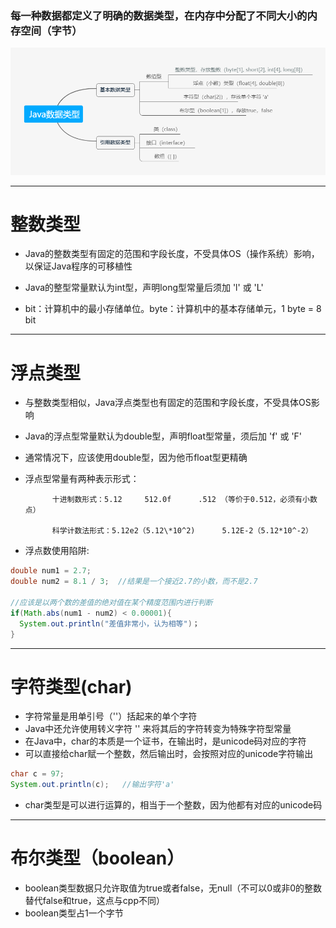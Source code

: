 ### 每一种数据都定义了明确的数据类型，在内存中分配了不同大小的内存空间（字节）

![Java数据类型.png](361d337e4b9576f2cdc3f8eb86bca041.png)

***

# 整数类型

- Java的整数类型有固定的范围和字段长度，不受具体OS（操作系统）影响，以保证Java程序的可移植性

- Java的整型常量默认为int型，声明long型常量后须加 'l' 或 'L'

- bit：计算机中的最小存储单位。byte：计算机中的基本存储单元，1 byte = 8 bit

***

# 浮点类型

- 与整数类型相似，Java浮点类型也有固定的范围和字段长度，不受具体OS影响
- Java的浮点型常量默认为double型，声明float型常量，须后加 'f' 或 'F'
- 通常情况下，应该使用double型，因为他币float型更精确
- 浮点型常量有两种表示形式：

			十进制数形式：5.12		512.0f		.512 （等价于0.512，必须有小数点）

			科学计数法形式：5.12e2（5.12\*10^2)		5.12E-2（5.12*10^-2）

-  浮点数使用陷阱:

```java
double num1 = 2.7;
double num2 = 8.1 / 3;  //结果是一个接近2.7的小数，而不是2.7

//应该是以两个数的差值的绝对值在某个精度范围内进行判断
if(Math.abs(num1 - num2) < 0.00001){
  System.out.println("差值非常小，认为相等")；
}
```

***

# 字符类型(char)

- 字符常量是用单引号（''）括起来的单个字符
- Java中还允许使用转义字符 '\' 来将其后的字符转变为特殊字符型常量
- 在Java中，char的本质是一个证书，在输出时，是unicode码对应的字符
- 可以直接给char赋一个整数，然后输出时，会按照对应的unicode字符输出

```java
char c = 97;
System.out.println(c);   //输出字符'a'
```

- char类型是可以进行运算的，相当于一个整数，因为他都有对应的unicode码

***

# 布尔类型（boolean）

- boolean类型数据只允许取值为true或者false，无null（不可以0或非0的整数替代false和true，这点与cpp不同）
- boolean类型占1一个字节
